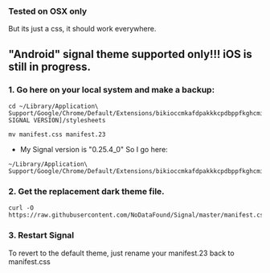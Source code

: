 ### Tested on OSX only
But its just a css, it should work everywhere.

## "Android" signal theme supported only!!! iOS is still in progress.

### 1. Go here on your local system and make a backup: 

```
cd ~/Library/Application\ Support/Google/Chrome/Default/Extensions/bikioccmkafdpakkkcpdbppfkghcmihk/[CURRENT SIGNAL VERSION]/stylesheets
```

```
mv manifest.css manifest.23
```

* My Signal version is "0.25.4_0" So I go here: 

```
~/Library/Application\ Support/Google/Chrome/Default/Extensions/bikioccmkafdpakkkcpdbppfkghcmihk/0.25.4_0/stylesheets/
```

### 2. Get the replacement dark theme file.

```
curl -O https://raw.githubusercontent.com/NoDataFound/Signal/master/manifest.css
```
### 3. Restart Signal

To revert to the default theme, just rename your manifest.23 back to manifest.css



